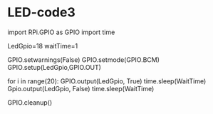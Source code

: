 # LED-code3
import RPi.GPIO as GPIO
import time

LedGpio=18
waitTime=1

GPIO.setwarnings(False)
GPIO.setmode(GPIO.BCM)
GPIO.setup(LedGpio,GPIO.OUT)

for i in range(20):
    GPIO.output(LedGpio, True)
    time.sleep(WaitTime)
    Gpio.output(LedGpio, False)
    time.sleep(WaitTime)
    
GPIO.cleanup()
